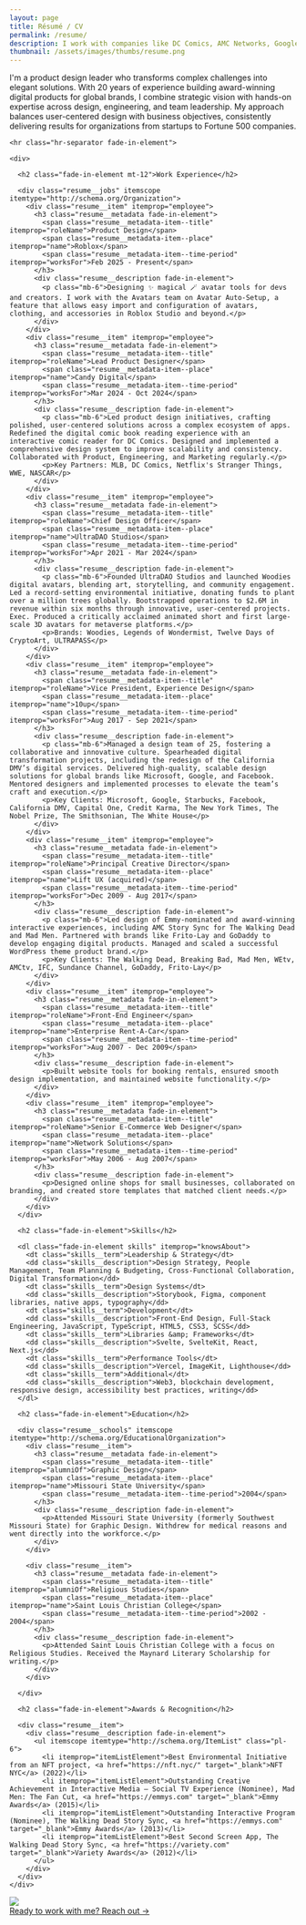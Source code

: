 ```yaml
---
layout: page
title: Résumé / CV
permalink: /resume/
description: I work with companies like DC Comics, AMC Networks, Google, and even The California DMV to create award-winning digital products for millions of people around the world.
thumbnail: /assets/images/thumbs/resume.png
---
```


<div class="resume">
  <div itemscope itemtype="http://schema.org/Person">
    <p itemprop="description" class="fade-in-element sub-heading !mt-4">I'm a product design leader who transforms complex challenges into elegant solutions. With 20 years of experience building award-winning digital products for global brands, I combine strategic vision with hands-on expertise across design, engineering, and team leadership. My approach balances user-centered design with business objectives, consistently delivering results for organizations from startups to Fortune 500 companies.</p>
    
    <hr class="hr-separator fade-in-element">

    <div>

      <h2 class="fade-in-element mt-12">Work Experience</h2>

      <div class="resume__jobs" itemscope itemtype="http://schema.org/Organization">
        <div class="resume__item" itemprop="employee">
          <h3 class="resume__metadata fade-in-element">
            <span class="resume__metadata-item--title" itemprop="roleName">Product Design</span>
            <span class="resume__metadata-item--place" itemprop="name">Roblox</span>
            <span class="resume__metadata-item--time-period" itemprop="worksFor">Feb 2025 - Present</span>
          </h3>
          <div class="resume__description fade-in-element">
            <p class="mb-6">Designing ✨ magical 🪄 avatar tools for devs and creators. I work with the Avatars team on Avatar Auto-Setup, a feature that allows easy import and configuration of avatars, clothing, and accessories in Roblox Studio and beyond.</p>
          </div>
        </div>
        <div class="resume__item" itemprop="employee">
          <h3 class="resume__metadata fade-in-element">
            <span class="resume__metadata-item--title" itemprop="roleName">Lead Product Designer</span>
            <span class="resume__metadata-item--place" itemprop="name">Candy Digital</span>
            <span class="resume__metadata-item--time-period" itemprop="worksFor">Mar 2024 - Oct 2024</span>
          </h3>
          <div class="resume__description fade-in-element">
            <p class="mb-6">Led product design initiatives, crafting polished, user-centered solutions across a complex ecosystem of apps. Redefined the digital comic book reading experience with an interactive comic reader for DC Comics. Designed and implemented a comprehensive design system to improve scalability and consistency. Collaborated with Product, Engineering, and Marketing regularly.</p>
            <p>Key Partners: MLB, DC Comics, Netflix's Stranger Things, WWE, NASCAR</p>
          </div>
        </div>
        <div class="resume__item" itemprop="employee">
          <h3 class="resume__metadata fade-in-element">
            <span class="resume__metadata-item--title" itemprop="roleName">Chief Design Officer</span>
            <span class="resume__metadata-item--place" itemprop="name">UltraDAO Studios</span>
            <span class="resume__metadata-item--time-period" itemprop="worksFor">Apr 2021 - Mar 2024</span>
          </h3>
          <div class="resume__description fade-in-element">
            <p class="mb-6">Founded UltraDAO Studios and launched Woodies digital avatars, blending art, storytelling, and community engagement. Led a record-setting environmental initiative, donating funds to plant over a million trees globally. Bootstrapped operations to $2.6M in revenue within six months through innovative, user-centered projects. Exec. Produced a critically acclaimed animated short and first large-scale 3D avatars for metaverse platforms.</p>
            <p>Brands: Woodies, Legends of Wondermist, Twelve Days of CryptoArt, ULTRAPASS</p>
          </div>
        </div>
        <div class="resume__item" itemprop="employee">
          <h3 class="resume__metadata fade-in-element">
            <span class="resume__metadata-item--title" itemprop="roleName">Vice President, Experience Design</span>
            <span class="resume__metadata-item--place" itemprop="name">10up</span>
            <span class="resume__metadata-item--time-period" itemprop="worksFor">Aug 2017 - Sep 2021</span>
          </h3>
          <div class="resume__description fade-in-element">
            <p class="mb-6">Managed a design team of 25, fostering a collaborative and innovative culture. Spearheaded digital transformation projects, including the redesign of the California DMV’s digital services. Delivered high-quality, scalable design solutions for global brands like Microsoft, Google, and Facebook. Mentored designers and implemented processes to elevate the team’s craft and execution.</p>
            <p>Key Clients: Microsoft, Google, Starbucks, Facebook, California DMV, Capital One, Credit Karma, The New York Times, The Nobel Prize, The Smithsonian, The White House</p>
          </div>
        </div>
        <div class="resume__item" itemprop="employee">
          <h3 class="resume__metadata fade-in-element">
            <span class="resume__metadata-item--title" itemprop="roleName">Principal Creative Director</span>
            <span class="resume__metadata-item--place" itemprop="name">Lift UX (acquired)</span>
            <span class="resume__metadata-item--time-period" itemprop="worksFor">Dec 2009 - Aug 2017</span>
          </h3>
          <div class="resume__description fade-in-element">
            <p class="mb-6">Led design of Emmy-nominated and award-winning interactive experiences, including AMC Story Sync for The Walking Dead and Mad Men. Partnered with brands like Frito-Lay and GoDaddy to develop engaging digital products. Managed and scaled a successful WordPress theme product brand.</p>
            <p>Key Clients: The Walking Dead, Breaking Bad, Mad Men, WEtv, AMCtv, IFC, Sundance Channel, GoDaddy, Frito-Lay</p>
          </div>
        </div>
        <div class="resume__item" itemprop="employee">
          <h3 class="resume__metadata fade-in-element">
            <span class="resume__metadata-item--title" itemprop="roleName">Front-End Engineer</span>
            <span class="resume__metadata-item--place" itemprop="name">Enterprise Rent-A-Car</span>
            <span class="resume__metadata-item--time-period" itemprop="worksFor">Aug 2007 - Dec 2009</span>
          </h3>
          <div class="resume__description fade-in-element">
            <p>Built website tools for booking rentals, ensured smooth design implementation, and maintained website functionality.</p>
          </div>
        </div>
        <div class="resume__item" itemprop="employee">
          <h3 class="resume__metadata fade-in-element">
            <span class="resume__metadata-item--title" itemprop="roleName">Senior E-Commerce Web Designer</span>
            <span class="resume__metadata-item--place" itemprop="name">Network Solutions</span>
            <span class="resume__metadata-item--time-period" itemprop="worksFor">May 2006 - Aug 2007</span>
          </h3>
          <div class="resume__description fade-in-element">
            <p>Designed online shops for small businesses, collaborated on branding, and created store templates that matched client needs.</p>
          </div>
        </div>
      </div>

      <h2 class="fade-in-element">Skills</h2>

      <dl class="fade-in-element skills" itemprop="knowsAbout">
        <dt class="skills__term">Leadership & Strategy</dt>
        <dd class="skills__description">Design Strategy, People Management, Team Planning & Budgeting, Cross-Functional Collaboration, Digital Transformation</dd>
        <dt class="skills__term">Design Systems</dt>
        <dd class="skills__description">Storybook, Figma, component libraries, native apps, typography</dd>
        <dt class="skills__term">Development</dt>
        <dd class="skills__description">Front-End Design, Full-Stack Engineering, JavaScript, TypeScript, HTML5, CSS3, SCSS</dd>
        <dt class="skills__term">Libraries &amp; Frameworks</dt>
        <dd class="skills__description">Svelte, SvelteKit, React, Next.js</dd>
        <dt class="skills__term">Performance Tools</dt>
        <dd class="skills__description">Vercel, ImageKit, Lighthouse</dd>
        <dt class="skills__term">Additional</dt>
        <dd class="skills__description">Web3, blockchain development, responsive design, accessibility best practices, writing</dd>
      </dl>

      <h2 class="fade-in-element">Education</h2>

      <div class="resume__schools" itemscope itemtype="http://schema.org/EducationalOrganization">
        <div class="resume__item">
          <h3 class="resume__metadata fade-in-element">
            <span class="resume__metadata-item--title" itemprop="alumniOf">Graphic Design</span>
            <span class="resume__metadata-item--place" itemprop="name">Missouri State University</span>
            <span class="resume__metadata-item--time-period">2004</span>
          </h3>
          <div class="resume__description fade-in-element">
            <p>Attended Missouri State University (formerly Southwest Missouri State) for Graphic Design. Withdrew for medical reasons and went directly into the workforce.</p>
          </div>
        </div>

        <div class="resume__item">
          <h3 class="resume__metadata fade-in-element">
            <span class="resume__metadata-item--title" itemprop="alumniOf">Religious Studies</span>
            <span class="resume__metadata-item--place" itemprop="name">Saint Louis Christian College</span>
            <span class="resume__metadata-item--time-period">2002 - 2004</span>
          </h3>
          <div class="resume__description fade-in-element">
            <p>Attended Saint Louis Christian College with a focus on Religious Studies. Received the Maynard Literary Scholarship for writing.</p>
          </div>
        </div>

      </div>

      <h2 class="fade-in-element">Awards & Recognition</h2>

      <div class="resume__item">
        <div class="resume__description fade-in-element">
          <ul itemscope itemtype="http://schema.org/ItemList" class="pl-6">
            <li itemprop="itemListElement">Best Environmental Initiative from an NFT project, <a href="https://nft.nyc/" target="_blank">NFT NYC</a> (2022)</li>
            <li itemprop="itemListElement">Outstanding Creative Achievement in Interactive Media – Social TV Experience (Nominee), Mad Men: The Fan Cut, <a href="https://emmys.com" target="_blank">Emmy Awards</a> (2015)</li>
            <li itemprop="itemListElement">Outstanding Interactive Program (Nominee), The Walking Dead Story Sync, <a href="https://emmys.com" target="_blank">Emmy Awards</a> (2013)</li>
            <li itemprop="itemListElement">Best Second Screen App, The Walking Dead Story Sync, <a href="https://variety.com" target="_blank">Variety Awards</a> (2012)</li>
          </ul>
        </div>
      </div>
    </div>

  </div>
  <a href="/contact" class="contact-card fade-in-element">
  <img class="contact-card__image" src="/assets/images/profile-photo.png" />
  <div class="contact-card__content">
    <span class="contact-card__text">Ready to work with me?</span>
    <span class="contact-card__link">
      <span>Reach out &rarr;</span>
    </span>
  </div>
</a>
</div>
